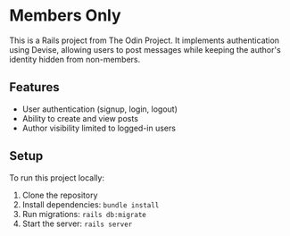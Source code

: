 # Members Only

This is a Rails project from The Odin Project. It implements authentication using Devise, allowing users to post messages while keeping the author's identity hidden from non-members.

## Features

- User authentication (signup, login, logout)
- Ability to create and view posts
- Author visibility limited to logged-in users

## Setup

To run this project locally:

1. Clone the repository
2. Install dependencies: `bundle install`
3. Run migrations: `rails db:migrate`
4. Start the server: `rails server`

